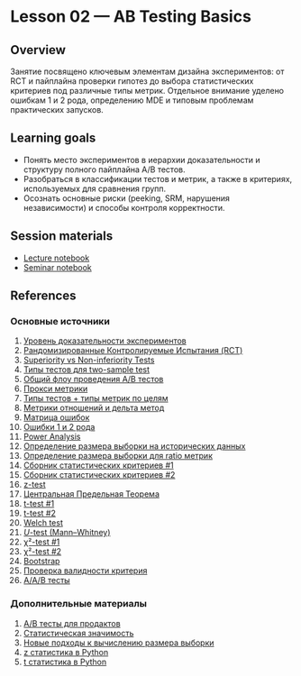 # Lesson 02 — AB Testing Basics

## Overview
Занятие посвящено ключевым элементам дизайна экспериментов: от RCT и пайплайна проверки гипотез до выбора статистических критериев под различные типы метрик. Отдельное внимание уделено ошибкам 1 и 2 рода, определению MDE и типовым проблемам практических запусков.

## Learning goals
- Понять место экспериментов в иерархии доказательности и структуру полного пайплайна A/B тестов.
- Разобраться в классификации тестов и метрик, а также в критериях, используемых для сравнения групп.
- Осознать основные риски (peeking, SRM, нарушения независимости) и способы контроля корректности.

## Session materials
- [Lecture notebook](lecture.ipynb)
- [Seminar notebook](seminar.ipynb)

## References
### Основные источники
1. [Уровень доказательности экспериментов](https://en.wikipedia.org/wiki/Hierarchy_of_evidence)
2. [Рандомизированные Контролируемые Испытания (RCT)](https://en.wikipedia.org/wiki/Randomized_controlled_trial)
3. [Superiority vs Non-inferiority Tests](https://blog.analytics-toolkit.com/2017/case-non-inferiority-designs-ab-testing/)
4. [Типы тестов для two-sample test](https://www.ncss.com/wp-content/themes/ncss/pdf/Procedures/NCSS/Two_Proportions-Non-Inferiority,_Superiority,_Equivalence,_and_Two-Sided_Tests_vs_a_Margin.pdf)
5. [Общий флоу проведения A/B тестов](http://www.machinelearning.ru/wiki/index.php?title=Проверка_статистических_гипотез)
6. [Прокси метрики](https://www.youtube.com/watch?v=fSRKOr3L6AI)
7. [Типы тестов + типы метрик по целям](https://arxiv.org/pdf/2402.11609)
8. [Метрики отношений и дельта метод](https://habr.com/ru/companies/X5Tech/articles/740476/)
9. [Матрица ошибок](https://en.wikipedia.org/wiki/Confusion_matrix#cite_ref-22)
10. [Ошибки 1 и 2 рода](https://ru.wikipedia.org/wiki/Ошибки_првого_и_второго_рода)
11. [Power Analysis](https://chabefer.github.io/STCI/Power.html#basics-of-traditional-power-analysis-using-test-statistics)
12. [Определение размера выборки на исторических данных](https://habr.com/ru/companies/lamoda/articles/707816/)
13. [Определение размера выборки для ratio метрик](https://medium.com/expedia-group-tech/how-to-size-for-online-experiments-with-ratio-metrics-3d57362f1967)
14. [Сборник статистических критериев #1](https://www.statskingdom.com/index.html)
15. [Сборник статистических критериев #2](https://www.biostathandbook.com/testchoice.html)
16. [z-test](https://bytepawn.com/ab-testing-and-the-ztest.html#ab-testing-and-the-ztest)
17. [Центральная Предельная Теорема](https://ru.wikipedia.org/wiki/Центральная_предельная_теорема)
18. [t-test #1](https://habr.com/ru/companies/X5Tech/articles/807001/)
19. [t-test #2](https://bytepawn.com/ab-testing-and-the-ttest.html#ab-testing-and-the-ttest)
20. [Welch test](https://habr.com/ru/companies/X5Tech/articles/896182/)
21. [$U$-test (Mann–Whitney)](https://habr.com/ru/companies/avito/articles/709596/)
22. [χ²-test #1](https://habr.com/ru/companies/mygames/articles/677074/)
23. [χ²-test #2](https://bytepawn.com/ab-testing-and-the-chi-squared-test.html#ab-testing-and-the-chi-squared-test)
24. [Bootstrap](https://habr.com/ru/companies/X5Tech/articles/679842/)
25. [Проверка валидности критерия](https://habr.com/ru/companies/X5Tech/articles/706388/)
26. [A/A/B тесты](https://koch-kir.medium.com/%D0%BD%D0%B5-%D1%81%D1%82%D0%BE%D0%B8%D1%82-%D0%BF%D1%80%D0%BE%D0%B2%D0%BE%D0%B4%D0%B8%D1%82%D1%8C-%D0%B0-%D0%B0-%D0%B2-%D1%82%D0%B5%D1%81%D1%82-936e9e7a3b96)

### Дополнительные материалы
1. [A/B тесты для продактов](https://www.youtube.com/live/gMx-juYkNCw)
2. [Статистическая значимость](https://en.wikipedia.org/wiki/Statistical_significance)
3. [Новые подходы к вычислению размера выборки](https://arxiv.org/pdf/2305.16459)
4. [z статистика в Python](https://habr.com/ru/articles/557424/)
5. [t статистика в Python](https://habr.com/ru/articles/559062/)
